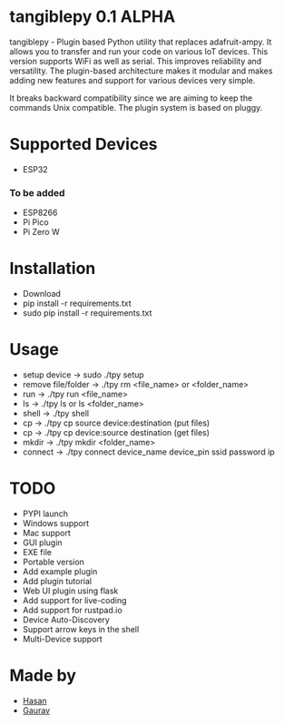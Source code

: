 # tangiblepy 0.1 ALPHA

tangiblepy - Plugin based Python utility that replaces adafruit-ampy. It allows you to transfer and run your code on various IoT devices. This version supports WiFi as well as serial. This improves reliability and versatility.  The plugin-based architecture makes it modular and makes adding new features and support for various devices very simple.
	
It breaks backward compatibility since we are aiming to keep the commands Unix compatible. 
The plugin system is based on pluggy.

# Supported Devices
  * ESP32
### To be added
  * ESP8266
  * Pi Pico
  * Pi Zero W

# Installation
  * Download
  * pip install -r requirements.txt
  * sudo pip install -r requirements.txt

# Usage
* setup device -> sudo ./tpy setup
* remove file/folder -> ./tpy rm <file_name> or <folder_name>
* run -> ./tpy run <file_name>
* ls -> ./tpy ls or ls <folder_name>
* shell -> ./tpy shell
* cp -> ./tpy cp source device:destination (put files)
* cp -> ./tpy cp device:source destination (get files)
* mkdir -> ./tpy mkdir <folder_name>
* connect -> ./tpy connect device_name device_pin ssid password ip 

# TODO
* PYPI launch
* Windows support
* Mac support
* GUI plugin
* EXE file
* Portable version
* Add example plugin 
* Add plugin tutorial
* Web UI plugin using flask
* Add support for live-coding
* Add support for rustpad.io 
* Device Auto-Discovery
* Support arrow keys in the shell
* Multi-Device support

# Made by
* [Hasan](https://curiouswala.com/)
* [Gaurav](https://gauravn.com/)



